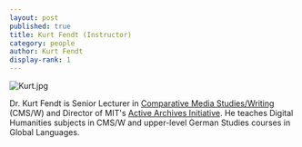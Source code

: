 ```yaml
---
layout: post
published: true
title: Kurt Fendt (Instructor)
category: people
author: Kurt Fendt
display-rank: 1
---
```


![Kurt.jpg](/assets/Kurt.jpg)

Dr. Kurt Fendt is Senior Lecturer in [Comparative Media Studies/Writing](https://cmsw.mit.edu/profile/kurt-fendt/) (CMS/W) and Director of MIT's [Active Archives Initiative](https://aai.mit.edu). He teaches Digital Humanities subjects in CMS/W and upper-level German Studies courses in Global Languages.
